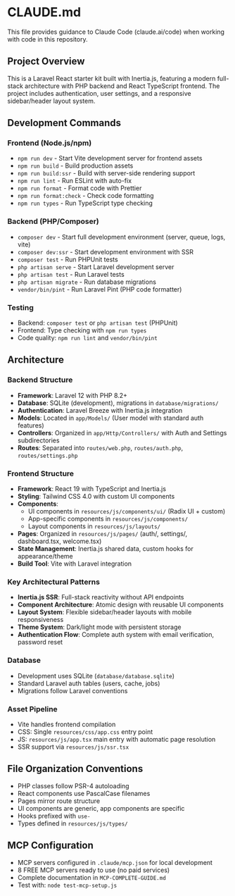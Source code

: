 # CLAUDE.md

This file provides guidance to Claude Code (claude.ai/code) when working with code in this repository.

## Project Overview

This is a Laravel React starter kit built with Inertia.js, featuring a modern full-stack architecture with PHP backend and React TypeScript frontend. The project includes authentication, user settings, and a responsive sidebar/header layout system.

## Development Commands

### Frontend (Node.js/npm)
- `npm run dev` - Start Vite development server for frontend assets
- `npm run build` - Build production assets
- `npm run build:ssr` - Build with server-side rendering support
- `npm run lint` - Run ESLint with auto-fix
- `npm run format` - Format code with Prettier
- `npm run format:check` - Check code formatting
- `npm run types` - Run TypeScript type checking

### Backend (PHP/Composer)
- `composer dev` - Start full development environment (server, queue, logs, vite)
- `composer dev:ssr` - Start development environment with SSR
- `composer test` - Run PHPUnit tests
- `php artisan serve` - Start Laravel development server
- `php artisan test` - Run Laravel tests
- `php artisan migrate` - Run database migrations
- `vendor/bin/pint` - Run Laravel Pint (PHP code formatter)

### Testing
- Backend: `composer test` or `php artisan test` (PHPUnit)
- Frontend: Type checking with `npm run types`
- Code quality: `npm run lint` and `vendor/bin/pint`

## Architecture

### Backend Structure
- **Framework**: Laravel 12 with PHP 8.2+
- **Database**: SQLite (development), migrations in `database/migrations/`
- **Authentication**: Laravel Breeze with Inertia.js integration
- **Models**: Located in `app/Models/` (User model with standard auth features)
- **Controllers**: Organized in `app/Http/Controllers/` with Auth and Settings subdirectories
- **Routes**: Separated into `routes/web.php`, `routes/auth.php`, `routes/settings.php`

### Frontend Structure
- **Framework**: React 19 with TypeScript and Inertia.js
- **Styling**: Tailwind CSS 4.0 with custom UI components
- **Components**: 
  - UI components in `resources/js/components/ui/` (Radix UI + custom)
  - App-specific components in `resources/js/components/`
  - Layout components in `resources/js/layouts/`
- **Pages**: Organized in `resources/js/pages/` (auth/, settings/, dashboard.tsx, welcome.tsx)
- **State Management**: Inertia.js shared data, custom hooks for appearance/theme
- **Build Tool**: Vite with Laravel integration

### Key Architectural Patterns
- **Inertia.js SSR**: Full-stack reactivity without API endpoints
- **Component Architecture**: Atomic design with reusable UI components
- **Layout System**: Flexible sidebar/header layouts with mobile responsiveness
- **Theme System**: Dark/light mode with persistent storage
- **Authentication Flow**: Complete auth system with email verification, password reset

### Database
- Development uses SQLite (`database/database.sqlite`)
- Standard Laravel auth tables (users, cache, jobs)
- Migrations follow Laravel conventions

### Asset Pipeline
- Vite handles frontend compilation
- CSS: Single `resources/css/app.css` entry point
- JS: `resources/js/app.tsx` main entry with automatic page resolution
- SSR support via `resources/js/ssr.tsx`

## File Organization Conventions
- PHP classes follow PSR-4 autoloading
- React components use PascalCase filenames
- Pages mirror route structure
- UI components are generic, app components are specific
- Hooks prefixed with `use-`
- Types defined in `resources/js/types/`

## MCP Configuration
- MCP servers configured in `.claude/mcp.json` for local development
- 8 FREE MCP servers ready to use (no paid services)
- Complete documentation in `MCP-COMPLETE-GUIDE.md`
- Test with: `node test-mcp-setup.js`